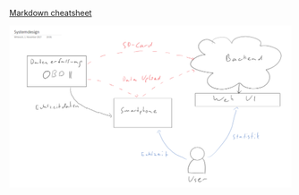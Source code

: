 [Markdown cheatsheet](https://github.com/adam-p/markdown-here/wiki/Markdown-Cheatsheet)

![System Design](Documents/Systemdesign.PNG "Systemdesign")
